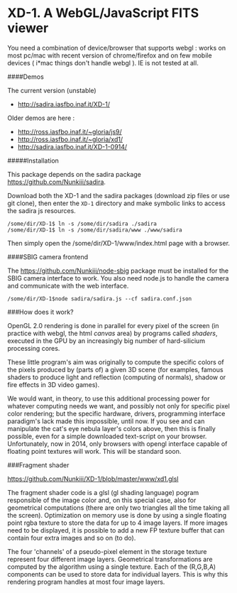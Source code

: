 XD-1. A WebGL/JavaScript FITS viewer
============

You need a combination of device/browser that supports webgl : works on most pc/mac with recent version of chrome/firefox and on few mobile devices ( i*mac things don't handle webgl ). IE is not tested at all.

####Demos

The current version (unstable) 

* http://sadira.iasfbo.inaf.it/XD-1/  

Older demos are here :

* http://ross.iasfbo.inaf.it/~gloria/js9/ 
* http://ross.iasfbo.inaf.it/~gloria/xd1/  
* http://sadira.iasfbo.inaf.it/XD-1-0914/   


#####Installation 

This package depends on the sadira package https://github.com/Nunkiii/sadira. 

Download both the XD-1 and the sadira packages (download zip files or use git clone), then enter the `XD-1` directory and make symbolic links to access the sadira js resources. 

    /some/dir/XD-1$ ln -s /some/dir/sadira ./sadira
    /some/dir/XD-1$ ln -s /some/dir/sadira/www ./www/sadira

Then simply open the /some/dir/XD-1/www/index.html page with a browser. 

####SBIG camera frontend

The https://github.com/Nunkiii/node-sbig package must be installed for the SBIG camera interface to work. You also need node.js to handle the camera and communicate with the web interface. 

    /some/dir/XD-1$node sadira/sadira.js --cf sadira.conf.json 

###How does it work?
  
OpenGL 2.0 rendering is done in parallel for every pixel of the screen (in practice with webgl, the html <i>canvas</i> area) by programs called <i>shaders</i>, executed in the GPU by an increasingly big number of hard-silicium processing cores.

These little program's aim was originally to compute the specific colors of the pixels produced by (parts of) a given 3D scene (for examples, famous shaders to produce light and reflection (computing of normals), shadow or fire effects in 3D video games).

We would want, in theory, to use this additional processing power for whatever computing needs we want, and possibly not only for specific pixel color rendering; but the specific hardware, drivers, programming interface paradigm's lack made this impossible, until now. If you see and can manipulate the cat's eye nebula layer's colors above, then this is finally possible, even for a simple downloaded text-script on your browser. Unfortunately, now in 2014, only browsers with opengl interface capable of floating point textures will work. This will be standard soon.

###Fragment shader

https://github.com/Nunkiii/XD-1/blob/master/www/xd1.glsl

The fragment shader code is a glsl (gl shading language) pogram responsible of the image color and, on this special case, also for geometrical computations (there are only two triangles all the time taking all the screen). Optimization on memory use is done by using a single floating point rgba texture to store the data for up to 4 image layers. If more images need to be displayed, it is possible to add a new FP texture buffer that can contain four extra images and so on (to do). 

The four 'channels' of a pseudo-pixel element in the storage texture represent four different image layers. Geometrical transformations are computed by the algorithm using a single texture. Each of the (R,G,B,A) components can be used to store data for individual layers. This is why this rendering program handles at most four image layers.
